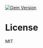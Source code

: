 [![Gem Version](https://badge.fury.io/rb/ember-auth-module-timeoutable-rails.png)](http://badge.fury.io/rb/ember-auth-module-timeoutable-rails)

License
=======

MIT
